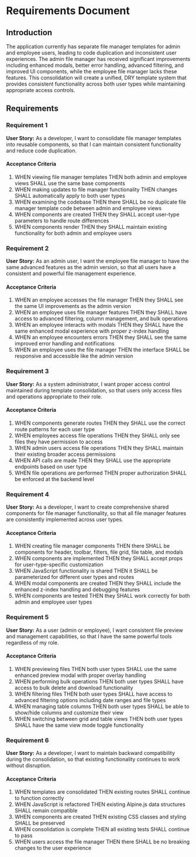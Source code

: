 # Requirements Document

## Introduction

The application currently has separate file manager templates for admin and employee users, leading to code duplication and inconsistent user experiences. The admin file manager has received significant improvements including enhanced modals, better error handling, advanced filtering, and improved UI components, while the employee file manager lacks these features. This consolidation will create a unified, DRY template system that provides consistent functionality across both user types while maintaining appropriate access controls.

## Requirements

### Requirement 1

**User Story:** As a developer, I want to consolidate file manager templates into reusable components, so that I can maintain consistent functionality and reduce code duplication.

#### Acceptance Criteria

1. WHEN viewing file manager templates THEN both admin and employee views SHALL use the same base components
2. WHEN making updates to file manager functionality THEN changes SHALL automatically apply to both user types
3. WHEN examining the codebase THEN there SHALL be no duplicate file manager template code between admin and employee views
4. WHEN components are created THEN they SHALL accept user-type parameters to handle route differences
5. WHEN components render THEN they SHALL maintain existing functionality for both admin and employee users

### Requirement 2

**User Story:** As an admin user, I want the employee file manager to have the same advanced features as the admin version, so that all users have a consistent and powerful file management experience.

#### Acceptance Criteria

1. WHEN an employee accesses the file manager THEN they SHALL see the same UI improvements as the admin version
2. WHEN an employee uses file manager features THEN they SHALL have access to advanced filtering, column management, and bulk operations
3. WHEN an employee interacts with modals THEN they SHALL have the same enhanced modal experience with proper z-index handling
4. WHEN an employee encounters errors THEN they SHALL see the same improved error handling and notifications
5. WHEN an employee uses the file manager THEN the interface SHALL be responsive and accessible like the admin version

### Requirement 3

**User Story:** As a system administrator, I want proper access control maintained during template consolidation, so that users only access files and operations appropriate to their role.

#### Acceptance Criteria

1. WHEN components generate routes THEN they SHALL use the correct route patterns for each user type
2. WHEN employees access file operations THEN they SHALL only see files they have permission to access
3. WHEN admin users access file operations THEN they SHALL maintain their existing broader access permissions
4. WHEN API calls are made THEN they SHALL use the appropriate endpoints based on user type
5. WHEN file operations are performed THEN proper authorization SHALL be enforced at the backend level

### Requirement 4

**User Story:** As a developer, I want to create comprehensive shared components for file manager functionality, so that all file manager features are consistently implemented across user types.

#### Acceptance Criteria

1. WHEN creating file manager components THEN there SHALL be components for header, toolbar, filters, file grid, file table, and modals
2. WHEN components are implemented THEN they SHALL accept props for user-type-specific customization
3. WHEN JavaScript functionality is shared THEN it SHALL be parameterized for different user types and routes
4. WHEN modal components are created THEN they SHALL include the enhanced z-index handling and debugging features
5. WHEN components are tested THEN they SHALL work correctly for both admin and employee user types

### Requirement 5

**User Story:** As a user (admin or employee), I want consistent file preview and management capabilities, so that I have the same powerful tools regardless of my role.

#### Acceptance Criteria

1. WHEN previewing files THEN both user types SHALL use the same enhanced preview modal with proper overlay handling
2. WHEN performing bulk operations THEN both user types SHALL have access to bulk delete and download functionality
3. WHEN filtering files THEN both user types SHALL have access to advanced filtering options including date ranges and file types
4. WHEN managing table columns THEN both user types SHALL be able to show/hide columns and customize their view
5. WHEN switching between grid and table views THEN both user types SHALL have the same view mode toggle functionality

### Requirement 6

**User Story:** As a developer, I want to maintain backward compatibility during the consolidation, so that existing functionality continues to work without disruption.

#### Acceptance Criteria

1. WHEN templates are consolidated THEN existing routes SHALL continue to function correctly
2. WHEN JavaScript is refactored THEN existing Alpine.js data structures SHALL remain compatible
3. WHEN components are created THEN existing CSS classes and styling SHALL be preserved
4. WHEN consolidation is complete THEN all existing tests SHALL continue to pass
5. WHEN users access the file manager THEN there SHALL be no breaking changes to the user experience